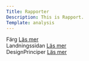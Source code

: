 ```yaml
---
Title: Rapporter
Description: This is Rapport.
Template: analysis
---
```


<div class="box box1">
Färg
<a href=
"%base_url%?analysis/01_colors">Läs mer</a>
</div>

<div class="box box2">
Landningssidan
<a href=
"%base_url%?analysis/02_load">Läs mer</a>
</div>

<div class="box box3">
DesignPrinciper
<a href=
"%base_url%?analysis/03_design_principles">Läs mer</a>
</div>
